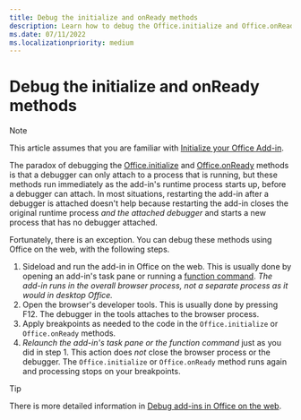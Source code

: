 ```yaml
---
title: Debug the initialize and onReady methods
description: Learn how to debug the Office.initialize and Office.onReady methods.
ms.date: 07/11/2022
ms.localizationpriority: medium
---
```


# Debug the initialize and onReady methods

> [!NOTE]
> This article assumes that you are familiar with [Initialize your Office Add-in](../develop/initialize-add-in.md).

The paradox of debugging the [Office.initialize](/javascript/api/office#Office_initialize_reason_) and [Office.onReady](/javascript/api/office#office-office-onready-function(1)) methods is that a debugger can only attach to a process that is running, but these methods run immediately as the add-in's runtime process starts up, before a debugger can attach. In most situations, restarting the add-in after a debugger is attached doesn't help because restarting the add-in closes the original runtime process *and the attached debugger* and starts a new process that has no debugger attached.

Fortunately, there is an exception. You can debug these methods using Office on the web, with the following steps.

1. Sideload and run the add-in in Office on the web. This is usually done by opening an add-in's task pane or running a [function command](../design/add-in-commands.md#types-of-add-in-commands). *The add-in runs in the overall browser process, not a separate process as it would in desktop Office.*
1. Open the browser's developer tools. This is usually done by pressing F12. The debugger in the tools attaches to the browser process.
1. Apply breakpoints as needed to the code in the `Office.initialize` or `Office.onReady` methods.
1. *Relaunch the add-in's task pane or the function command* just as you did in step 1. This action does *not* close the browser process or the debugger. The `Office.initialize` or `Office.onReady` method runs again and processing stops on your breakpoints.

> [!TIP]
> There is more detailed information in [Debug add-ins in Office on the web](debug-add-ins-in-office-online.md). 
